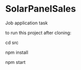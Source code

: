 # SolarPanelSales
Job application task



to run this project after cloning:


cd src

npm install

npm start
